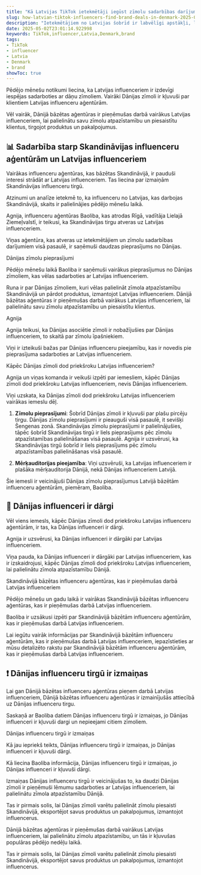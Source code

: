 ```yaml
---
title: "Kā Latvijas TikTok ietekmētāji iegūst zīmolu sadarbības darījumus Dānijā"
slug: how-latvian-tiktok-influencers-find-brand-deals-in-denmark-2025-05-02
description: "Ietekmētājiem no Latvijas šobrīd ir labvēlīgi apstākļi, lai sadarbotos ar zīmoliem Dānijā. Vairāki Dānijas zīmoli ir kļuvuši par klientiem Latvijas influenceru aģentūrām."
date: 2025-05-02T23:01:14.922998
keywords: TikTok,influencer,Latvia,Denmark,brand
tags:
- TikTok
- influencer
- Latvia
- Denmark
- brand
showToc: true
---
```


Pēdējo mēnešu notikumi liecina, ka Latvijas influenceriem ir izdevīgi iespējas sadarboties ar dāņu zīmoliem. Vairāki Dānijas zīmoli ir kļuvuši par klientiem Latvijas influenceru aģentūrām.

Vēl vairāk, Dānijā bāzētas aģentūras ir pieņēmušas darbā vairākus Latvijas influenceriem, lai palielinātu savu zīmolu atpazīstamību un piesaistītu klientus, tirgojot produktus un pakalpojumus.

## 📊 Sadarbība starp Skandināvijas influenceru aģentūrām un Latvijas influenceriem

Vairākas influenceru aģentūras, kas bāzētas Skandināvijā, ir pauduši interesi strādāt ar Latvijas influenceriem. Tas liecina par izmaiņām Skandināvijas influenceru tirgū.

Atzinumi un analīze ietekmē to, ka influenceru no Latvijas, kas darbojas Skandināvijā, skaits ir palielinājies pēdējo mēnešu laikā.

Agnija, influenceru aģentūras Baoliba, kas atrodas Rīgā, vadītāja Lielajā Ziemeļvalstī, ir teikusi, ka Skandināvijas tirgu atveras uz Latvijas influenceriem.

Viņas aģentūra, kas atveras uz ietekmētājiem un zīmolu sadarbības darījumiem visā pasaulē, ir saņēmuši daudzas pieprasījums no Dānijas.

Dānijas zīmolu pieprasījumi

Pēdējo mēnešu laikā Baoliba ir saņēmuši vairākus pieprasījumus no Dānijas zīmoliem, kas vēlas sadarboties ar Latvijas influenceriem.

Runa ir par Dānijas zīmoliem, kuri vēlas palielināt zīmola atpazīstamību Skandināvijā un pārdot produktus, izmantojot Latvijas influenceriem. Dānijā bāzētas aģentūras ir pieņēmušas darbā vairākus Latvijas influenceriem, lai palielinātu savu zīmolu atpazīstamību un piesaistītu klientus.

Agnija

Agnija teikusi, ka Dānijas asociētie zīmoli ir nobažījušies par Dānijas influenceriem, to skaitā par zīmolu īpašniekiem.

Viņi ir izteikuši bažas par Dānijas influenceru pieejamību, kas ir novedis pie pieprasījuma sadarboties ar Latvijas influenceriem.

Kāpēc Dānijas zīmoli dod priekšroku Latvijas influenceriem?

Agnija un viņas komanda ir veikuši izpēti par iemesliem, kāpēc Dānijas zīmoli dod priekšroku Latvijas influenceriem, nevis Dānijas influenceriem.

Viņi uzskata, ka Dānijas zīmoli dod priekšroku Latvijas influenceriem vairākas iemeslu dēļ.

1. **Zīmolu pieprasījumi**: Šobrīd Dānijas zīmoli ir kļuvuši par plašu pircēju tirgu. Dānijas zīmolu pieprasījumi ir pieauguši visā pasaulē, it sevišķi Šengenas zonā. Skandināvijas zīmolu pieprasījumi ir palielinājušies, tāpēc šobrīd Skandināvijas tirgū ir liels pieprasījums pēc zīmolu atpazīstamības palielināšanas visā pasaulē. Agnija ir uzsvērusi, ka Skandināvijas tirgū šobrīd ir liels pieprasījums pēc zīmolu atpazīstamības palielināšanas visā pasaulē.

2. **Mērķauditorijas pieejamība**: Viņi uzsvēruši, ka Latvijas influenceriem ir plašāka mērķauditorija Dānijā, nekā Dānijas influenceriem Latvijā.

Šie iemesli ir veicinājuši Dānijas zīmolu pieprasījumus Latvijā bāzētām influenceru aģentūrām, piemēram, Baoliba.

## 📢 Dānijas influenceri ir dārgi

Vēl viens iemesls, kāpēc Dānijas zīmoli dod priekšroku Latvijas influenceru aģentūrām, ir tas, ka Dānijas influenceri ir dārgi.

Agnija ir uzsvērusi, ka Dānijas influenceri ir dārgāki par Latvijas influenceriem.

Viņa pauda, ka Dānijas influenceri ir dārgāki par Latvijas influenceriem, kas ir izskaidrojusi, kāpēc Dānijas zīmoli dod priekšroku Latvijas influenceriem, lai palielinātu zīmola atpazīstamību Dānijā.

Skandināvijā bāzētas influenceru aģentūras, kas ir pieņēmušas darbā Latvijas influenceriem

Pēdējo mēnešu un gadu laikā ir vairākas Skandināvijā bāzētas influenceru aģentūras, kas ir pieņēmušas darbā Latvijas influenceriem.

Baoliba ir uzsākusi izpēti par Skandināvijā bāzētām influenceru aģentūrām, kas ir pieņēmušas darbā Latvijas influenceriem.

Lai iegūtu vairāk informācijas par Skandināvijā bāzētām influenceru aģentūrām, kas ir pieņēmušas darbā Latvijas influenceriem, iepazīstieties ar mūsu detalizēto rakstu par Skandināvijā bāzētām influenceru aģentūrām, kas ir pieņēmušas darbā Latvijas influenceriem.

## ❗ Dānijas influenceru tirgū ir izmaiņas

Lai gan Dānijā bāzētas influenceru aģentūras pieņem darbā Latvijas influenceriem, Dānijā bāzētas influenceru aģentūras ir izmainījušās attiecībā uz Dānijas influenceru tirgu.

Saskaņā ar Baoliba datiem Dānijas influenceru tirgū ir izmaiņas, jo Dānijas influenceri ir kļuvuši dargi un nepieejami citiem zīmoliem.

Dānijas influenceru tirgū ir izmaiņas

Kā jau iepriekš teikts, Dānijas influenceru tirgū ir izmaiņas, jo Dānijas influenceri ir kļuvuši dārgi.

Kā liecina Baoliba informācija, Dānijas influenceru tirgū ir izmaiņas, jo Dānijas influenceri ir kļuvuši dārgi.

Izmaiņas Dānijas influenceru tirgū ir veicinājušas to, ka daudzi Dānijas zīmoli ir pieņēmuši lēmumu sadarboties ar Latvijas influenceriem, lai palielinātu zīmola atpazīstamību Dānijā.

Tas ir pirmais solis, lai Dānijas zīmoli varētu palielināt zīmolu piesaisti Skandināvijā, eksportējot savus produktus un pakalpojumus, izmantojot influencerus.

Dānijā bāzētas aģentūras ir pieņēmušas darbā vairākus Latvijas influenceriem, lai palielinātu zīmolu atpazīstamību, un tās ir kļuvušas populāras pēdējo nedēļu laikā.

Tas ir pirmais solis, lai Dānijas zīmoli varētu palielināt zīmolu piesaisti Skandināvijā, eksportējot savus produktus un pakalpojumus, izmantojot influencerus.